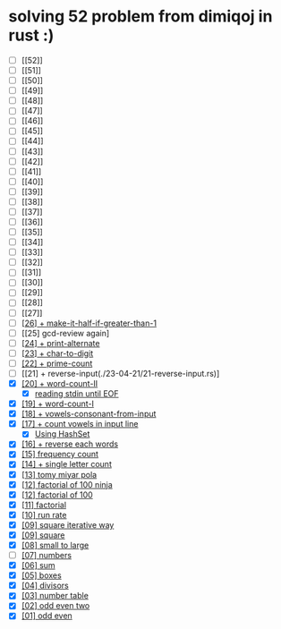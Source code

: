 # solving 52 problem from dimiqoj in rust :)

- [ ] [[52]]
- [ ] [[51]]
- [ ] [[50]]
- [ ] [[49]]
- [ ] [[48]]
- [ ] [[47]]
- [ ] [[46]]
- [ ] [[45]]
- [ ] [[44]]
- [ ] [[43]]
- [ ] [[42]]
- [ ] [[41]]
- [ ] [[40]]
- [ ] [[39]]
- [ ] [[38]]
- [ ] [[37]]
- [ ] [[36]]
- [ ] [[35]]
- [ ] [[34]]
- [ ] [[33]]
- [ ] [[32]]
- [ ] [[31]]
- [ ] [[30]]
- [ ] [[29]]
- [ ] [[28]]
- [ ] [[27]]
- [ ] [[26] + make-it-half-if-greater-than-1](./23-04-28/26-eat-half-at-a-time.rs)
- [ ] [[25] gcd-review again]
- [ ] [[24] + print-alternate](./23-04-28/24-print-alternate-element.rs)
- [ ] [[23] + char-to-digit](./23-04-25/23-char-to-digit.rs)
- [ ] [[22] + prime-count](./23-04-21/22-prime-count-in-range.rs)
- [ ] [[21] + reverse-input(./23-04-21/21-reverse-input.rs)]
- [x] [[20] + word-count-II](./23-04-19/20-word-count-same-but-two.rs)
  - [x] [reading stdin until EOF](./23-04-19/read-until-efo-better.rs)
- [x] [[19] + word-count-I](./23-04-19/19-count-words.rs)
- [x] [[18] + vowels-consonant-from-input](./23-04-18/18-vowel-and-consonants.rs)
- [x] [[17] + count vowels in input line](./23-04-17/17-vowel-count.rs)
  - [x] [Using HashSet](./23-04-17/17-vowel-count-with-HashSet.rs)
- [x] [[16] + reverse each words](./23-04-13/16-reverse-each-word-in-place.rs)
- [x] [[15] frequency count](./23-04-11/15-letter-count-in-line.rs)
- [x] [[14] + single letter count](./23-04-11/14-letter-count-in-line.rs)
- [x] [[13] tomy miyar pola](./23-02-10/dimiq-13-tomy-miyar-pola.rs)
- [x] [[12] factorial of 100 ninja](./23-02-09/dimiq-12-factorial-100-ninja-tech.rs)
- [x] [[12] factorial of 100](./23-02-10/dimiq-12-factorial-1000.rs)
- [x] [[11] factorial](./23-02-09/dimiq-11-factorial.rs)
- [x] [[10] run rate](./23-02-09/dimiq-10-runrate.rs)
- [x] [[09] square iterative way](./23-02-05/dimiq-09-square-iterative-way.rs)
- [x] [[09] square](./23-02-05/23-02-05/dimiq-09-square.rs)
- [x] [[08] small to large](./23-02-05/dimiq-08-small-to-largo.rs)
- [ ] [[07] numbers](./23-02-05/dimiq-07-numbers.rs)
- [x] [[06] sum](./23-01-27/dimiq-06-sum.rs)
- [x] [[05] boxes](./23-01-25/dimiq-05-boxes.rs)
- [x] [[04] divisors](./23-01-25/dimiq-04-divisor.rs)
- [x] [[03] number table](./23-01-24/dimiq-03-number-table.rs)
- [x] [[02] odd even two](./23-01-24/dimiq-02-od-even-two.rs)
- [x] [[01] odd even](./23-01-24/dimiq-01-od-even.rs)
